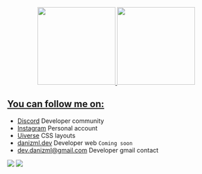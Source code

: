 <div align="center">
  <a href="https://github.com/danizml">
  <img height="180em" src="https://github-readme-stats.vercel.app/api?username=danizml&show_icons=true&theme=dracula&include_all_commits=true&count_private=true"/>
  <img height="180em" src="https://github-readme-stats.vercel.app/api/top-langs/?username=danizml&layout=compact&langs_count=7&theme=dracula"/>
</div>

## You can follow me on:

* [Discord](https://discord.gg/WgfrE5hwMj) Developer community
* [Instagram](https://www.instagram.com/danizml/) Personal account
* [Uiverse](https://uiverse.io/profile/danizml) CSS layouts
* [danizml.dev](https://danizml.dev/) Developer web `Coming soon`
* dev.danizml@gmail.com Developer gmail contact

 ![](https://img.shields.io/discord/1016059838679236619?color=blue&label=online&logo=discord&logoColor=blue) ![](https://img.shields.io/github/followers/danizml?logo=github)
